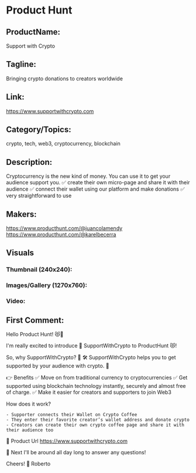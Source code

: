 # Product Hunt

## ProductName:
Support with Crypto

## Tagline:
Bringing crypto donations to creators worldwide

## Link:
https://www.supportwithcrypto.com

## Category/Topics:
crypto, tech, web3, cryptocurrency, blockchain

## Description: 
Cryptocurrency is the new kind of money. You can use it to get your audience support you.
✅ create their own micro-page and share it with their audience
✅ connect their wallet using our platform and make donations
✅ very straightforward to use

## Makers:
https://www.producthunt.com/@juancolamendy
https://www.producthunt.com/@karelbecerra

## Visuals
### Thumbnail (240x240):
### Images/Gallery (1270x760):
### Video:

## First Comment:
Hello Product Hunt! 😻👋

I'm really excited to introduce 🎉 SupportWithCrypto to ProductHunt 😻!

So, why SupportWithCrypto? 🤔
🛠 SupportWithCrypto helps you to get supported by your audience with crypto. 🙌

👉 Benefits
✅ Move on from traditional currency to cryptocurrencies
✅ Get supported using blockchain technology instantly, securely and almost free of charge.
✅ Make it easier for creators and supporters to join Web3

How does it work?
``` rewrite
- Supporter connects their Wallet on Crypto Coffee
- They enter their favorite creator’s wallet address and donate crypto
- Creators can create their own crypto coffee page and share it with their audience too
```

📄 Product Url
https://www.supportwithcrypto.com

🥅 Next
I'll be around all day long to answer any questions!

Cheers! 🍻
Roberto
